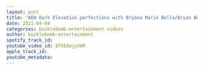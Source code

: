 ```yaml
---
layout: post
title: "AEW Dark Elevation perfections with Bryana Marie Bella/Bryan Bella."
date: 2021-04-04
categories: bucklebomb-entertainment videos
author: bucklebomb-entertainment
spotify_track_id: 
youtube_video_id: 8fXIAajyVmM
apple_track_id: 
youtube_metadata: 
---
```

